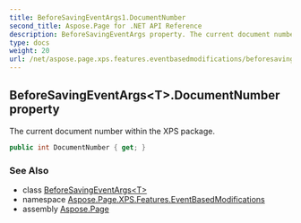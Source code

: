 ```yaml
---
title: BeforeSavingEventArgs1.DocumentNumber
second_title: Aspose.Page for .NET API Reference
description: BeforeSavingEventArgs property. The current document number within the XPS package
type: docs
weight: 20
url: /net/aspose.page.xps.features.eventbasedmodifications/beforesavingeventargs-1/documentnumber/
---
```

## BeforeSavingEventArgs&lt;T&gt;.DocumentNumber property

The current document number within the XPS package.

```csharp
public int DocumentNumber { get; }
```

### See Also

* class [BeforeSavingEventArgs&lt;T&gt;](../)
* namespace [Aspose.Page.XPS.Features.EventBasedModifications](../../beforesavingeventargs-1/)
* assembly [Aspose.Page](../../../)


